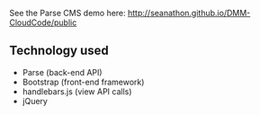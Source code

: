 See the Parse CMS demo here: http://seanathon.github.io/DMM-CloudCode/public

Technology used
---
* Parse (back-end API)
* Bootstrap (front-end framework)
* handlebars.js (view API calls)
* jQuery
